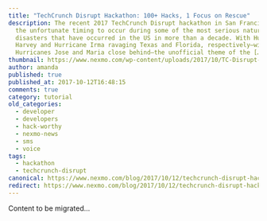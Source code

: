 ```yaml
---
title: "TechCrunch Disrupt Hackathon: 100+ Hacks, 1 Focus on Rescue"
description: The recent 2017 TechCrunch Disrupt hackathon in San Francisco had
  the unfortunate timing to occur during some of the most serious natural
  disasters that have occurred in the US in more than a decade. With Hurricane
  Harvey and Hurricane Irma ravaging Texas and Florida, respectively—with
  Hurricanes Jose and Maria close behind—the unofficial theme of the […]
thumbnail: https://www.nexmo.com/wp-content/uploads/2017/10/TC-Disrupt-hack-2017-ResCall.jpeg
author: amanda
published: true
published_at: 2017-10-12T16:48:15
comments: true
category: tutorial
old_categories:
  - developer
  - developers
  - hack-worthy
  - nexmo-news
  - sms
  - voice
tags:
  - hackathon
  - techcrunch-disrupt
canonical: https://www.nexmo.com/blog/2017/10/12/techcrunch-disrupt-hackathon-focus-rescue
redirect: https://www.nexmo.com/blog/2017/10/12/techcrunch-disrupt-hackathon-focus-rescue
---
```

Content to be migrated...